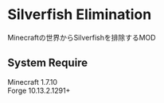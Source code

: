 # Silverfish Elimination

Minecraftの世界からSilverfishを排除するMOD  

## System Require
Minecraft 1.7.10  
Forge 10.13.2.1291+
